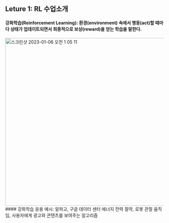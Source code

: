 ## Leture 1: RL 수업소개
#### 강화학습(Reinforcement Learning): 환경(environment) 속에서 행동(act)할 때마다 상태가 업데이트되면서 최종적으로 보상(reward)을 얻는 학습을 말한다.
<img width="533" alt="스크린샷 2023-01-06 오전 1 05 11" src="https://user-images.githubusercontent.com/121830114/210825981-cafab67a-9262-45a2-b518-976930e26b65.png">
#### 강화학습 응용 예시: 알파고, 구글 데이터 센터 에너지 전력 절약, 로봇 관절 움직임, 사용자에게 광고와 콘텐츠를 보여주는 알고리즘

